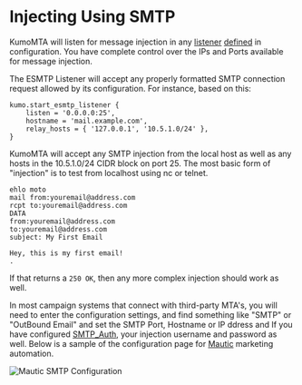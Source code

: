# Injecting Using SMTP

KumoMTA will listen for message injection in any [listener](https://docs.kumomta.com/reference/kumo/start_esmtp_listener/) [defined](https://docs.kumomta.com/reference/kumo/start_http_listener/) in configuration. You have complete control over the IPs and Ports available for message injection.

The ESMTP Listener will accept any properly formatted SMTP connection request allowed by its configuration.  For instance, based on this:
```console
kumo.start_esmtp_listener {
    listen = '0.0.0.0:25',
    hostname = 'mail.example.com',
    relay_hosts = { '127.0.0.1', '10.5.1.0/24' },
}
```
KumoMTA will accept any SMTP injection from the local host as well as any hosts in the 10.5.1.0/24 CIDR block on port 25.  The most basic form of "injection" is to test from localhost using nc or telnet.

```console
ehlo moto
mail from:youremail@address.com
rcpt to:youremail@address.com
DATA
from:youremail@address.com
to:youremail@address.com
subject: My First Email

Hey, this is my first email!
.

```

If that returns a `250 OK`, then any more complex injection should work as well.

In most campaign systems that connect with third-party MTA's, you will need to enter the configuration settings, and find something like "SMTP" or "OutBound Email" and set the SMTP Port, Hostname or IP ddress and If you have configured [SMTP_Auth](https://docs.kumomta.com/reference/events/smtp_server_auth_plain/), your injection username and password as well. Below is a sample of the configuration page for [Mautic](https://docs.mautic.org/en/setup/how-to-install-mautic/install-mautic-from-package) marketing automation.
  
![Mautic SMTP Configuration](https://github.com/KumoCorp/kumomta/blob/main/docs/assets/images/Mautic_SMTP_Config.png)

